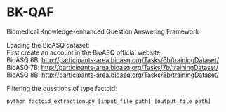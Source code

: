 # BK-QAF
Biomedical Knowledge-enhanced Question Answering Framework

Loading the BioASQ dataset:<br>
First create an account in the BioASQ official website:<br>
BioASQ 6B: http://participants-area.bioasq.org/Tasks/6b/trainingDataset/<br>
BioASQ 7B: http://participants-area.bioasq.org/Tasks/7b/trainingDataset/<br>
BioASQ 8B: http://participants-area.bioasq.org/Tasks/8b/trainingDataset/<br>


Filtering the questions of type factoid:
```
python factoid_extraction.py [input_file_path] [output_file_path]
```
